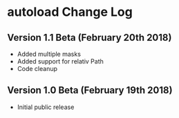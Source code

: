 # autoload Change Log

## Version 1.1 Beta (February 20th 2018)
* Added multiple masks
* Added support for relativ Path
* Code cleanup

## Version 1.0 Beta (February 19th 2018)
* Initial public release